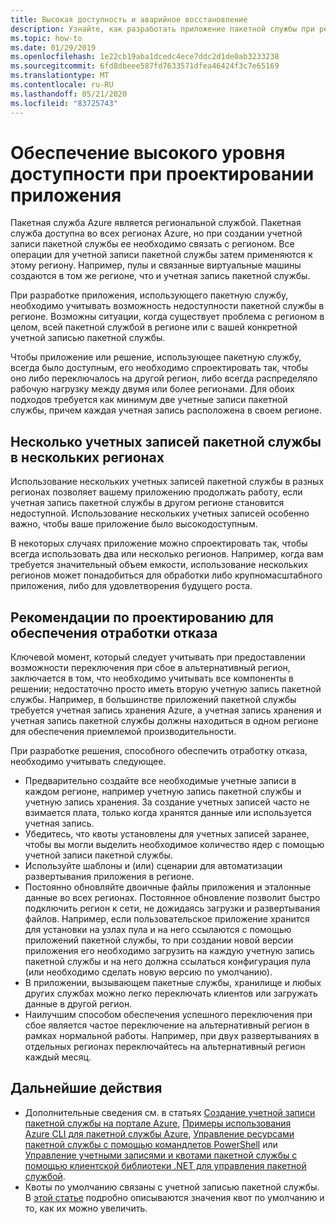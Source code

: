 ```yaml
---
title: Высокая доступность и аварийное восстановление
description: Узнайте, как разработать приложение пакетной службы при региональном простое.
ms.topic: how-to
ms.date: 01/29/2019
ms.openlocfilehash: 1e22cb19aba1dcedc4ece7ddc2d1de0ab3233238
ms.sourcegitcommit: 6fd8dbeee587fd7633571dfea46424f3c7e65169
ms.translationtype: MT
ms.contentlocale: ru-RU
ms.lasthandoff: 05/21/2020
ms.locfileid: "83725743"
---
```

# <a name="design-your-application-for-high-availability"></a>Обеспечение высокого уровня доступности при проектировании приложения

Пакетная служба Azure является региональной службой. Пакетная служба доступна во всех регионах Azure, но при создании учетной записи пакетной службы ее необходимо связать с регионом. Все операции для учетной записи пакетной службы затем применяются к этому региону. Например, пулы и связанные виртуальные машины создаются в том же регионе, что и учетная запись пакетной службы.

При разработке приложения, использующего пакетную службу, необходимо учитывать возможность недоступности пакетной службы в регионе. Возможны ситуации, когда существует проблема с регионом в целом, всей пакетной службой в регионе или с вашей конкретной учетной записью пакетной службы.

Чтобы приложение или решение, использующее пакетную службу, всегда было доступным, его необходимо спроектировать так, чтобы оно либо переключалось на другой регион, либо всегда распределяло рабочую нагрузку между двумя или более регионами. Для обоих подходов требуется как минимум две учетные записи пакетной службы, причем каждая учетная запись расположена в своем регионе.

## <a name="multiple-batch-accounts-in-multiple-regions"></a>Несколько учетных записей пакетной службы в нескольких регионах

Использование нескольких учетных записей пакетной службы в разных регионах позволяет вашему приложению продолжать работу, если учетная запись пакетной службы в другом регионе становится недоступной. Использование нескольких учетных записей особенно важно, чтобы ваше приложение было высокодоступным.

В некоторых случаях приложение можно спроектировать так, чтобы всегда использовать два или несколько регионов. Например, когда вам требуется значительный объем емкости, использование нескольких регионов может понадобиться для обработки либо крупномасштабного приложения, либо для удовлетворения будущего роста.

## <a name="design-considerations-for-providing-failover"></a>Рекомендации по проектированию для обеспечения отработки отказа

Ключевой момент, который следует учитывать при предоставлении возможности переключения при сбое в альтернативный регион, заключается в том, что необходимо учитывать все компоненты в решении; недостаточно просто иметь вторую учетную запись пакетной службы. Например, в большинстве приложений пакетной службы требуется учетная запись хранения Azure, а учетная запись хранения и учетная запись пакетной службы должны находиться в одном регионе для обеспечения приемлемой производительности.

При разработке решения, способного обеспечить отработку отказа, необходимо учитывать следующее.

- Предварительно создайте все необходимые учетные записи в каждом регионе, например учетную запись пакетной службы и учетную запись хранения. За создание учетных записей часто не взимается плата, только когда хранятся данные или используется учетная запись.
- Убедитесь, что квоты установлены для учетных записей заранее, чтобы вы могли выделить необходимое количество ядер с помощью учетной записи пакетной службы.
- Используйте шаблоны и (или) сценарии для автоматизации развертывания приложения в регионе.
- Постоянно обновляйте двоичные файлы приложения и эталонные данные во всех регионах. Постоянное обновление позволит быстро подключить регион к сети, не дожидаясь загрузки и развертывания файлов. Например, если пользовательское приложение хранится для установки на узлах пула и на него ссылаются с помощью приложений пакетной службы, то при создании новой версии приложения его необходимо загрузить на каждую учетную запись пакетной службы и на него должна ссылаться конфигурация пула (или необходимо сделать новую версию по умолчанию).
- В приложении, вызывающем пакетные службы, хранилище и любых других службах можно легко переключать клиентов или загружать данные в другой регион.
- Наилучшим способом обеспечения успешного переключения при сбое является частое переключение на альтернативный регион в рамках нормальной работы. Например, при двух развертываниях в отдельных регионах переключайтесь на альтернативный регион каждый месяц.

## <a name="next-steps"></a>Дальнейшие действия

- Дополнительные сведения см. в статьях [Создание учетной записи пакетной службы на портале Azure](batch-account-create-portal.md), [Примеры использования Azure CLI для пакетной службы Azure](cli-samples.md), [Управление ресурсами пакетной службы с помощью командлетов PowerShell](batch-powershell-cmdlets-get-started.md) или [Управление учетными записями и квотами пакетной службы с помощью клиентской библиотеки .NET для управления пакетной службой](batch-management-dotnet.md).
- Квоты по умолчанию связаны с учетной записью пакетной службы. В [этой статье](batch-quota-limit.md) подробно описываются значения квот по умолчанию и то, как их можно увеличить.
